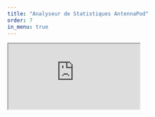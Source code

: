 ```yaml
---
title: "Analyseur de Statistiques AntennaPod"
order: 7
in_menu: true
---
```

<iframe src="https://raw.githubusercontent.com/Sorcier88/leguideduvoyageurinformatique/refs/heads/main/AntennaPod.html">
  <p>Your browser does not support iframes.</p>
</iframe> 